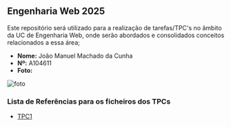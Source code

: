 ## Engenharia Web 2025
Este repositório será utilizado para a realização de tarefas/TPC's no âmbito da UC de Engenharia Web, onde serão abordados e consolidados conceitos relacionados a essa área;

- **Nome:** João Manuel Machado da Cunha
- **Nº:** A104611
- **Foto:**

![foto](https://avatars.githubusercontent.com/u/131183584?v=4)

### Lista de Referências para os ficheiros dos TPCs

- [TPC1](./TPC1)
